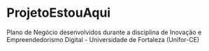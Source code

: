 # ProjetoEstouAqui
Plano de Negócio desenvolvidos durante a disciplina de Inovação e Empreendedorismo Digital - Universidade de Fortaleza (Unifor-CE)
